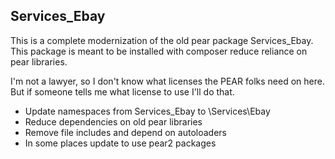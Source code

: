 ## Services_Ebay

This is a complete modernization of the old pear package Services_Ebay. This package is meant to be installed with composer reduce reliance on pear libraries.

I'm not a lawyer, so I don't know what licenses the PEAR folks need on here. But if someone tells me what license to use I'll do that.

 - Update namespaces from Services_Ebay to \Services\Ebay
 - Reduce dependencies on old pear libraries
 - Remove file includes and depend on  autoloaders
 - In some places update to use pear2 packages